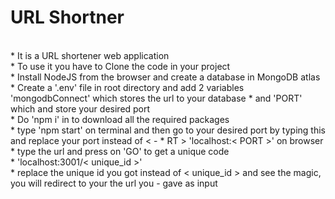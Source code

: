 # URL Shortner

<br>
* It is a URL shortener web application<br>
* To use it you have to Clone the code in your project<br>
* Install NodeJS from the browser and create a database in MongoDB atlas<br>
* Create a '.env' file in root directory and add 2 variables 'mongodbConnect' which stores the url to your database * and 'PORT' which and store your desired port<br>
* Do 'npm i' in to download all the required packages<br>
* type 'npm start' on terminal and then go to your desired port by typing this and replace your port instead of < - * RT > 'localhost:< PORT >' on browser<br>
* type the url and press on 'GO' to get a unique code<br>
* 'localhost:3001/< unique_id >'<br>
* replace the unique id you got instead of < unique_id > and see the magic, you will redirect to your the url you - gave as input<br>
